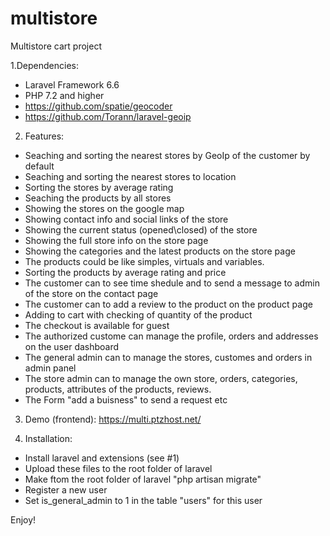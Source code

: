 # multistore
Multistore cart project

1.Dependencies:
- Laravel Framework 6.6
- PHP 7.2 and higher
- https://github.com/spatie/geocoder
- https://github.com/Torann/laravel-geoip

2. Features:
- Seaching and sorting the nearest stores by GeoIp of the customer by default
- Seaching and sorting the nearest stores to location
- Sorting the stores by average rating
- Seaching the products by all stores
- Showing the stores on the google map
- Showing contact info and social links of the store
- Showing the current status (opened\closed) of the store
- Showing the full store info on the store page
- Showing the categories and the latest products on the store page
- The products could be like simples, virtuals and variables.
- Sorting the products by average rating and price
- The customer can to see time shedule and to send a message to admin of the store on the contact page
- The customer can to add a review to the product on the product page
- Adding to cart with checking of quantity of the product
- The checkout is available for guest
- The authorized custome can manage the profile, orders and addresses on the user dashboard
- The general admin can to manage the stores, customes and orders in admin panel
- The store admin can to manage the own store, orders, categories, products, attributes of the products, reviews.
- The Form "add a buisness" to send a request 
etc

3. Demo (frontend):
https://multi.ptzhost.net/

4. Installation:
- Install laravel and extensions (see #1)
- Upload these files to the root folder of laravel
- Make ftom the root folder of laravel
 "php artisan migrate"
- Register a new user
- Set is_general_admin to 1 in the table "users" for this user

Enjoy!
